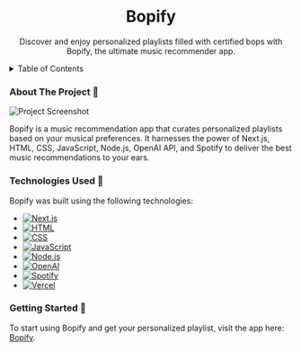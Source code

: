<!-- PROJECT LOGO --> 
<div align="center"> 
  <h1 align="center">Bopify</a></h1> 
  <p align="center">Discover and enjoy personalized playlists filled with certified bops with Bopify, the ultimate music recommender app.</p> 
</div>

<!-- TABLE OF CONTENTS --> 
<details> 
  <summary>Table of Contents</summary> 
  <ol> 
    <li><a href="#about-the-project">About The Project</a></li> 
    <li><a href="#technologies-used">Technologies Used</a></li> 
    <li><a href="#getting-started">Getting Started</a></li> 
  </ol> 
</details>

### About The Project 🎵
![Project Screenshot](https://i.imgur.com/z7ybY0e.png)

Bopify is a music recommendation app that curates personalized playlists based on your musical preferences. It harnesses the power of Next.js, HTML, CSS, JavaScript, Node.js, OpenAI API, and Spotify to deliver the best music recommendations to your ears.

### Technologies Used 🔧
Bopify was built using the following technologies:

- [![Next.js](https://img.shields.io/badge/-Next.js-000000?logo=next.js&logoColor=white&style=for-the-badge)](https://nextjs.org/)
- [![HTML](https://img.shields.io/badge/-HTML-E34F26?logo=html5&logoColor=white&style=for-the-badge)](https://developer.mozilla.org/en-US/docs/Web/HTML)
- [![CSS](https://img.shields.io/badge/-CSS-1572B6?logo=css3&logoColor=white&style=for-the-badge)](https://developer.mozilla.org/en-US/docs/Web/CSS)
- [![JavaScript](https://img.shields.io/badge/-JavaScript-F7DF1E?logo=javascript&logoColor=black&style=for-the-badge)](https://developer.mozilla.org/en-US/docs/Web/JavaScript)
- [![Node.js](https://img.shields.io/badge/-Node.js-339933?logo=node.js&logoColor=white&style=for-the-badge)](https://nodejs.org/)
- [![OpenAI](https://img.shields.io/badge/-OpenAI-0080FF?logo=openai&logoColor=white&style=for-the-badge)](https://openai.com/)
- [![Spotify](https://img.shields.io/badge/-Spotify-1ED760?logo=spotify&logoColor=white&style=for-the-badge)](https://developer.spotify.com/documentation/web-api/)
- [![Vercel](https://img.shields.io/badge/-Vercel-000000?logo=vercel&logoColor=white&style=for-the-badge)](https://vercel.com/)

### Getting Started 🌱
To start using Bopify and get your personalized playlist, visit the app here: [Bopify](https://bop-ify-9kzf.vercel.app/).

